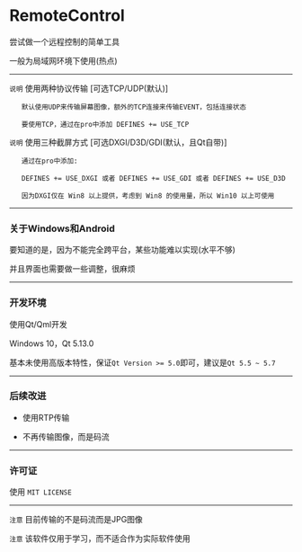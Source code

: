 ﻿# RemoteControl

尝试做一个远程控制的简单工具

一般为局域网环境下使用(热点)

------

`说明` 使用两种协议传输 [可选TCP/UDP(默认)]

```
   默认使用UDP来传输屏幕图像，额外的TCP连接来传输EVENT，包括连接状态

   要使用TCP，通过在pro中添加 DEFINES += USE_TCP
```

`说明` 使用三种截屏方式 [可选DXGI/D3D/GDI(默认，且Qt自带)]

```
   通过在pro中添加:

   DEFINES += USE_DXGI 或者 DEFINES += USE_GDI 或者 DEFINES += USE_D3D

   因为DXGI仅在 Win8 以上提供，考虑到 Win8 的使用量，所以 Win10 以上可使用
```
------
### 关于Windows和Android

要知道的是，因为不能完全跨平台，某些功能难以实现(水平不够)

并且界面也需要做一些调整，很麻烦

------

### 开发环境

使用Qt/Qml开发

Windows 10，Qt 5.13.0

基本未使用高版本特性，保证`Qt Version >= 5.0`即可，建议是`Qt 5.5 ~ 5.7`

------

### 后续改进

 - 使用RTP传输

 - 不再传输图像，而是码流

------

### 许可证

   使用 `MIT LICENSE`

------

`注意` 目前传输的不是码流而是JPG图像

`注意` 该软件仅用于学习，而不适合作为实际软件使用